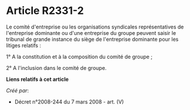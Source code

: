 # Article R2331-2

Le comité d'entreprise ou les organisations syndicales représentatives de l'entreprise dominante ou d'une entreprise du
groupe peuvent saisir le tribunal de grande instance du siège de l'entreprise dominante pour les litiges relatifs :

1° A la constitution et à la composition du comité de groupe ;

2° A l'inclusion dans le comité de groupe.

**Liens relatifs à cet article**

_Créé par_:

  - Décret n°2008-244 du 7 mars 2008 - art. (V)
